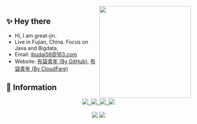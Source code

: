 <img align= "right" width= "250" src= "https://cdn.jsdelivr.net/gh/great-jin/great-jin@v-1.0/img/cat.gif"/>

## :sparkles: Hey there
- Hi, I am great-jin.
- Live in Fujian, China. Focus on Java and Bigdata.
- Email: ibudai56@163.com
- Website: <a target="_blank" href="https://great-jin.github.io/">布袋青年 (By GitHub)</a>, <a target="_blank" href="https://budai.pages.dev/">布袋青年 (By CloudFare)</a>

## :shell: Information
<div align="center">
  <a target="_blank" href="https://great-jin.github.io/atom.xml">
    <img src="https://img.shields.io/badge/RSS-订阅-blue" />&nbsp;
  </a>
  <a target="_blank" href="https://juejin.cn/user/1867419248757015">
    <img src="https://img.shields.io/badge/Juejin-掘金-blue" />&nbsp;
  </a>
  <a target="_blank" href="https://stackoverflow.com/users/17424919/great-jin">
    <img src="https://img.shields.io/badge/Stackoverflow-论坛-blue" />&nbsp;
  </a>
  <a target="_blank" href="https://komarev.com/ghpvc/?username=great-jin&label=Views&color=0e75b6&style=flat">
    <img src="https://komarev.com/ghpvc/?username=great-jin&label=Views&color=0e75b6&style=flat" />
  </a>
</div>
<br/>

<div align="center"> 
  <img src="https://github-readme-stats.vercel.app/api?username=great-jin&show_icons=true" />
  <img src="http://github-readme-streak-stats.herokuapp.com?user=great-jin&border_radius=5)](https://git.io/streak-stats">
</div>
<br/>

